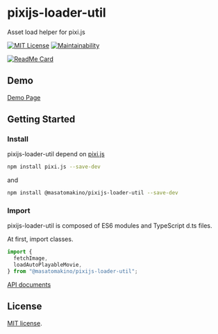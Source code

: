 # pixijs-loader-util

Asset load helper for pixi.js

[![MIT License](http://img.shields.io/badge/license-MIT-blue.svg?style=flat)](LICENSE)
[![Maintainability](https://api.codeclimate.com/v1/badges/e1436df54e3d2b518c2e/maintainability)](https://codeclimate.com/github/MasatoMakino/pixijs-loader-util/maintainability)

[![ReadMe Card](https://github-readme-stats.vercel.app/api/pin/?username=MasatoMakino&repo=pixijs-loader-util)](https://github.com/MasatoMakino/pixijs-loader-util)

## Demo

[Demo Page](https://masatomakino.github.io/pixijs-loader-util/demo/)

## Getting Started

### Install

pixijs-loader-util depend on [pixi.js](https://github.com/pixijs/pixi.js)

```bash
npm install pixi.js --save-dev
```

and

```bash
npm install @masatomakino/pixijs-loader-util --save-dev
```

### Import

pixijs-loader-util is composed of ES6 modules and TypeScript d.ts files.

At first, import classes.

```js
import {
  fetchImage,
  loadAutoPlayableMovie,
} from "@masatomakino/pixijs-loader-util";
```

[API documents](https://masatomakino.github.io/pixijs-loader-util/api/)

## License

[MIT license](LICENSE).
